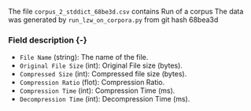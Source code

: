 The file `corpus_2_stddict_68be3d.csv` contains Run of a corpus
The data was generated by `run_lzw_on_corpora.py` from git hash 68bea3d


### Field description {-}

  * `File Name` (string): The name of the file.
  * `Original File Size` (int): Original File size (bytes).
  * `Compressed Size` (int): Compressed file size (bytes).
  * `Compression Ratio` (flot): Compression Ratio.
  * `Compression Time` (int): Compression Time (ms).
  * `Decompression Time` (int): Decompression Time (ms).

